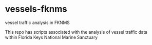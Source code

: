 # vessels-fknms
vessel traffic analysis in FKNMS

This repo has scripts associated with the analysis of vessel traffic data within Florida Keys National Marine Sanctuary
